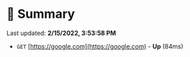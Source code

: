 # 📖 Summary
Last updated: **2/15/2022, 3:53:58 PM**

- `GET` [https://google.com](https://google.com) - **Up** (84ms)
